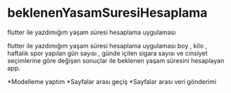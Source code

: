# beklenenYasamSuresiHesaplama
flutter ile yazdımığım yaşam süresi hesaplama uygulaması 



flutter ile yazdımığım yaşam süresi hesaplama uygulaması boy , kilo , haftalık spor  yapılan gün sayısı , günde içilen sigara sayısı ve cinsiyet seçimlerine göre değişen sonuçlar ile beklenen yaşam süresini hesaplayan app.

*Modelleme yaptım 
*Sayfalar arası geçiş
*Sayfalar arası veri gönderimi
